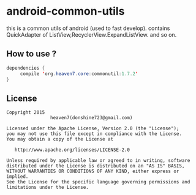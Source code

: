 # android-common-utils
this is a common utils of android (used to fast develop). contains QuickAdapter of ListView,RecyclerView.ExpandListView. and so on.

## How to use ? 
``` java
dependencies {
     compile 'org.heaven7.core:commonutil:1.7.2'
}
```


## License

    Copyright 2015   
                    heaven7(donshine723@gmail.com)

    Licensed under the Apache License, Version 2.0 (the "License");
    you may not use this file except in compliance with the License.
    You may obtain a copy of the License at

       http://www.apache.org/licenses/LICENSE-2.0

    Unless required by applicable law or agreed to in writing, software
    distributed under the License is distributed on an "AS IS" BASIS,
    WITHOUT WARRANTIES OR CONDITIONS OF ANY KIND, either express or implied.
    See the License for the specific language governing permissions and
    limitations under the License.
